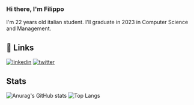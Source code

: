 ### Hi there, I'm Filippo ###

I'm 22 years old italian student. I'll graduate in 2023 in Computer Science and Management.

## 🔗 Links 
[![linkedin](https://img.shields.io/badge/linkedin-0A66C2?style=for-the-badge&logo=linkedin&logoColor=white)](https://www.linkedin.com/in/filippo-brajucha-aa7787200/)
[![twitter](https://img.shields.io/badge/twitter-1DA1F2?style=for-the-badge&logo=twitter&logoColor=white)](https://twitter.com/filippobrajucha)

## Stats
![Anurag's GitHub stats](https://github-readme-stats.vercel.app/api?username=benzebra&show_icons=true&theme=merko)
![Top Langs](https://github-readme-stats.vercel.app/api/top-langs/?username=benzebra)
